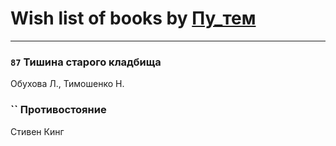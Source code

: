 # Wish list of books by [Пу_тем](https://www.facebook.com/profile.php?id=3448154788585127)
---

### `87` Тишина старого кладбища
Обухова Л., Тимошенко Н.

### `` Противостояние
Стивен Кинг

